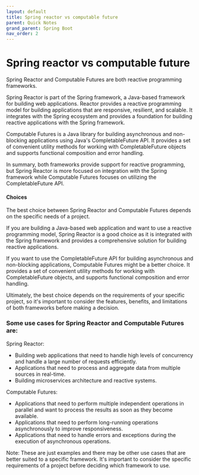 ```yaml
---
layout: default
title: Spring reactor vs computable future
parent: Quick Notes
grand_parent: Spring Boot
nav_order: 2
---
```

# Spring reactor vs computable future
Spring Reactor and Computable Futures are both reactive programming frameworks.

Spring Reactor is part of the Spring framework, a Java-based framework for building web applications. Reactor provides a reactive programming model for building applications that are responsive, resilient, and scalable. It integrates with the Spring ecosystem and provides a foundation for building reactive applications with the Spring framework.

Computable Futures is a Java library for building asynchronous and non-blocking applications using Java's CompletableFuture API. It provides a set of convenient utility methods for working with CompletableFuture objects and supports functional composition and error handling.

In summary, both frameworks provide support for reactive programming, but Spring Reactor is more focused on integration with the Spring framework while Computable Futures focuses on utilizing the CompletableFuture API.


#### Choices
The best choice between Spring Reactor and Computable Futures depends on the specific needs of a project.

If you are building a Java-based web application and want to use a reactive programming model, Spring Reactor is a good choice as it is integrated with the Spring framework and provides a comprehensive solution for building reactive applications.

If you want to use the CompletableFuture API for building asynchronous and non-blocking applications, Computable Futures might be a better choice. It provides a set of convenient utility methods for working with CompletableFuture objects, and supports functional composition and error handling.

Ultimately, the best choice depends on the requirements of your specific project, so it's important to consider the features, benefits, and limitations of both frameworks before making a decision.

### Some use cases for Spring Reactor and Computable Futures are:

Spring Reactor:

* Building web applications that need to handle high levels of concurrency and handle a large number of requests efficiently.
* Applications that need to process and aggregate data from multiple sources in real-time.
* Building microservices architecture and reactive systems.

Computable Futures:

* Applications that need to perform multiple independent operations in parallel and want to process the results as soon as they become available.
* Applications that need to perform long-running operations asynchronously to improve responsiveness.
* Applications that need to handle errors and exceptions during the execution of asynchronous operations.

Note: These are just examples and there may be other use cases that are better suited to a specific framework. It's important to consider the specific requirements of a project before deciding which framework to use.